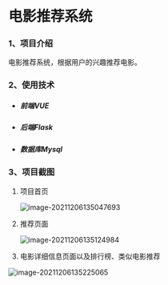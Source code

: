 # 电影推荐系统

### 1、项目介绍

电影推荐系统，根据用户的兴趣推荐电影。

### 2、使用技术

- ##### 前端VUE

- ##### 后端Flask

- ##### 数据库Mysql

### 3、项目截图

1. 项目首页

   ![image-20211206135047693](https://gitee.com/gaohuan111/pic/raw/master/img/image-20211206135047693.png)

2. 推荐页面

   ![image-20211206135124984](C:\Users\HP\AppData\Roaming\Typora\typora-user-images\image-20211206135124984.png)

3. 电影详细信息页面以及排行榜、类似电影推荐

![image-20211206135225065](C:\Users\HP\AppData\Roaming\Typora\typora-user-images\image-20211206135225065.png)